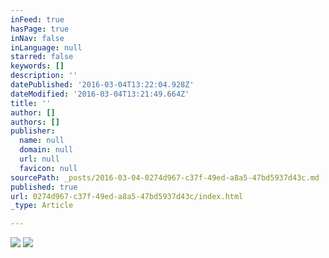 ```yaml
---
inFeed: true
hasPage: true
inNav: false
inLanguage: null
starred: false
keywords: []
description: ''
datePublished: '2016-03-04T13:22:04.928Z'
dateModified: '2016-03-04T13:21:49.664Z'
title: ''
author: []
authors: []
publisher:
  name: null
  domain: null
  url: null
  favicon: null
sourcePath: _posts/2016-03-04-0274d967-c37f-49ed-a8a5-47bd5937d43c.md
published: true
url: 0274d967-c37f-49ed-a8a5-47bd5937d43c/index.html
_type: Article

---
```

![](https://the-grid-user-content.s3-us-west-2.amazonaws.com/fc45234e-7c8f-4277-a248-bfcd2c1b769d.jpg)
![](https://the-grid-user-content.s3-us-west-2.amazonaws.com/c48a5876-539c-4380-8bbf-4615fe594654.jpg)